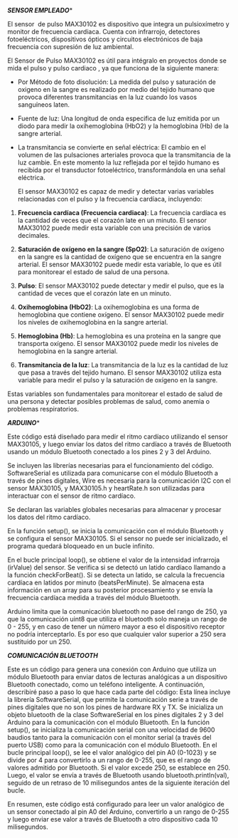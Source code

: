*****SENSOR EMPLEADO******

El sensor  de pulso MAX30102 es dispositivo que integra un pulsioxímetro y  monitor de frecuencia cardiaca. Cuenta con infrarrojo, detectores fotoeléctricos, dispositivos ópticos y circuitos electrónicos de baja frecuencia con supresión de luz ambiental. 

El Sensor de Pulso MAX30102 es útil para intégralo en proyectos donde se mida el pulso y pulso cardiaco , ya que funciona de la siguiente manera:
* Por Método de foto disolución: La medida del pulso y saturación de oxigeno en la sangre es realizado por medio del tejido humano que provoca diferentes transmitancias en la luz cuando los vasos sanguíneos laten.
* Fuente de luz: Una longitud de onda especifica de luz emitida por un diodo para medir la oxihemoglobina (HbO2) y la hemoglobina (Hb) de la sangre arterial.
* La transmitancia se convierte en señal eléctrica: El cambio en el volumen de las pulsaciones arteriales provoca que la transmitancia de la luz cambie. En este momento la luz reflejada por el tejido humano es recibida por el transductor fotoeléctrico, transformándola en una señal eléctrica.

  El sensor MAX30102 es capaz de medir y detectar varias variables relacionadas con el pulso y la frecuencia cardíaca, incluyendo:

1. **Frecuencia cardíaca (Frecuencia cardiaca)**: La frecuencia cardíaca es la cantidad de veces que el corazón late en un minuto. El sensor MAX30102 puede medir esta variable con una precisión de varios decimales.

2. **Saturación de oxígeno en la sangre (SpO2)**: La saturación de oxígeno en la sangre es la cantidad de oxígeno que se encuentra en la sangre arterial. El sensor MAX30102 puede medir esta variable, lo que es útil para monitorear el estado de salud de una persona.

3. **Pulso**: El sensor MAX30102 puede detectar y medir el pulso, que es la cantidad de veces que el corazón late en un minuto.

4. **Oxihemoglobina (HbO2)**: La oxihemoglobina es una forma de hemoglobina que contiene oxígeno. El sensor MAX30102 puede medir los niveles de oxihemoglobina en la sangre arterial.

5. **Hemoglobina (Hb)**: La hemoglobina es una proteína en la sangre que transporta oxígeno. El sensor MAX30102 puede medir los niveles de hemoglobina en la sangre arterial.

6. **Transmitancia de la luz**: La transmitancia de la luz es la cantidad de luz que pasa a través del tejido humano. El sensor MAX30102 utiliza esta variable para medir el pulso y la saturación de oxígeno en la sangre.

Estas variables son fundamentales para monitorear el estado de salud de una persona y detectar posibles problemas de salud, como anemia o problemas respiratorios.

  

*****ARDUINO******

Este código está diseñado para medir el ritmo cardíaco utilizando el sensor MAX30105, y luego enviar los datos del ritmo cardíaco a través de Bluetooth usando un módulo Bluetooth conectado a los pines 2 y 3 del Arduino.

Se incluyen las librerías necesarias para el funcionamiento del código. SoftwareSerial es utilizada para comunicarse con el módulo Bluetooth a través de pines digitales, Wire es necesaria para la comunicación I2C con el sensor MAX30105, y MAX30105.h y heartRate.h son utilizadas para interactuar con el sensor de ritmo cardíaco.

Se declaran las variables globales necesarias para almacenar y procesar los datos del ritmo cardíaco.

En la función setup(), se inicia la comunicación con el módulo Bluetooth y se configura el sensor MAX30105. Si el sensor no puede ser inicializado, el programa quedará bloqueado en un bucle infinito.

En el bucle principal loop(), se obtiene el valor de la intensidad infrarroja (irValue) del sensor. Se verifica si se detectó un latido cardíaco llamando a la función checkForBeat(). Si se detecta un latido, se calcula la frecuencia cardíaca en latidos por minuto (beatsPerMinute). Se almacena esta información en un array para su posterior procesamiento y se envía la frecuencia cardíaca medida a través del módulo Bluetooth.

Arduino limita que la comunicación bluetooth no pase del rango de 250, ya que la comunicación uint8 que utiliza el bluetooth solo maneja un rango de 0 - 255, y en caso de tener un número mayor a eso el dispositivo receptor no podría interceptarlo. Es por eso que cualquier valor superior a 250 sera sustituido por un 250.

*****COMUNICACIÓN BLUETOOTH*****

Este es un código para genera una conexión con Arduino que utiliza un módulo Bluetooth para enviar datos de lecturas analógicas a un dispositivo Bluetooth conectado, como un teléfono inteligente. A continuación, describiré paso a paso lo que hace cada parte del código: Esta línea incluye la librería SoftwareSerial, que permite la comunicación serie a través de pines digitales que no son los pines de hardware RX y TX. Se inicializa un objeto bluetooth de la clase SoftwareSerial en los pines digitales 2 y 3 del Arduino para la comunicación con el módulo Bluetooth. En la función setup(), se inicializa la comunicación serial con una velocidad de 9600 baudios tanto para la comunicación con el monitor serial (a través del puerto USB) como para la comunicación con el módulo Bluetooth. En el bucle principal loop(), se lee el valor analógico del pin A0 (0-1023) y se divide por 4 para convertirlo a un rango de 0-255, que es el rango de valores admitido por Bluetooth. Si el valor excede 250, se establece en 250. Luego, el valor se envía a través de Bluetooth usando bluetooth.println(val), seguido de un retraso de 10 milisegundos antes de la siguiente iteración del bucle.

En resumen, este código está configurado para leer un valor analógico de un sensor conectado al pin A0 del Arduino, convertirlo a un rango de 0-255 y luego enviar ese valor a través de Bluetooth a otro dispositivo cada 10 milisegundos.
